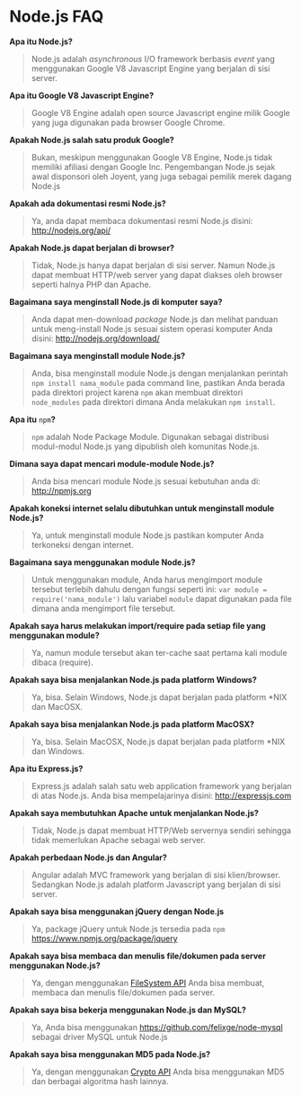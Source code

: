 Node.js FAQ
==========
**Apa itu Node.js?**
> Node.js adalah *asynchronous* I/O framework berbasis *event* yang menggunakan Google V8 Javascript Engine yang berjalan di sisi server.

**Apa itu Google V8 Javascript Engine?**

> Google V8 Engine adalah open source Javascript engine milik Google yang juga digunakan pada browser Google Chrome.

**Apakah Node.js salah satu produk Google?**

> Bukan, meskipun menggunakan Google V8 Engine, Node.js tidak memiliki afiliasi dengan Google Inc. Pengembangan Node.js sejak awal disponsori oleh Joyent, yang juga sebagai pemilik merek dagang Node.js

**Apakah ada dokumentasi resmi Node.js?**

> Ya, anda dapat membaca dokumentasi resmi Node.js disini: http://nodejs.org/api/


**Apakah Node.js dapat berjalan di browser?**

> Tidak, Node.js hanya dapat berjalan di sisi server. Namun Node.js dapat membuat HTTP/web server yang dapat diakses oleh browser seperti halnya PHP dan Apache.

**Bagaimana saya menginstall Node.js di komputer saya?**

> Anda dapat men-download *package* Node.js dan melihat panduan untuk meng-install Node.js sesuai sistem operasi komputer Anda disini: http://nodejs.org/download/

**Bagaimana saya menginstall module Node.js?**

> Anda, bisa menginstall module Node.js dengan menjalankan perintah ```npm install nama_module``` pada command line, pastikan Anda berada pada direktori project karena ```npm``` akan membuat direktori ```node_modules``` pada direktori dimana Anda melakukan ```npm install```.

**Apa itu** ```npm```**?**

> ```npm``` adalah Node Package Module. Digunakan sebagai distribusi modul-modul Node.js yang dipublish oleh komunitas Node.js.

**Dimana saya dapat mencari module-module Node.js?**

> Anda bisa mencari module Node.js sesuai kebutuhan anda di: http://npmjs.org

**Apakah koneksi internet selalu dibutuhkan untuk menginstall module Node.js?**

> Ya, untuk menginstall module Node.js pastikan komputer Anda terkoneksi dengan internet.

**Bagaimana saya menggunakan module Node.js?**

> Untuk menggunakan module, Anda harus mengimport module tersebut terlebih dahulu dengan fungsi seperti ini: ```var module = require('nama_module')``` lalu variabel ```module``` dapat digunakan pada file dimana anda mengimport file tersebut.

**Apakah saya harus melakukan import/require pada setiap file yang menggunakan module?**

> Ya, namun module tersebut akan ter-cache saat pertama kali module dibaca (require).

**Apakah saya bisa menjalankan Node.js pada platform Windows?**

> Ya, bisa. Selain Windows, Node.js dapat berjalan pada platform *NIX dan MacOSX.

**Apakah saya bisa menjalankan Node.js pada platform MacOSX?**

> Ya, bisa. Selain MacOSX, Node.js dapat berjalan pada platform *NIX dan Windows.

**Apa itu Express.js?**

> Express.js adalah salah satu web application framework yang berjalan di atas Node.js. Anda bisa mempelajarinya disini: http://expressjs.com

**Apakah saya membutuhkan Apache untuk menjalankan Node.js?**

> Tidak, Node.js dapat membuat HTTP/Web servernya sendiri sehingga tidak memerlukan Apache sebagai web server.

**Apakah perbedaan Node.js dan Angular?**

> Angular adalah MVC framework yang berjalan di sisi klien/browser. Sedangkan Node.js adalah platform Javascript yang berjalan di sisi server.

**Apakah saya bisa menggunakan jQuery dengan Node.js**

> Ya, package jQuery untuk Node.js tersedia pada ```npm``` https://www.npmjs.org/package/jquery

**Apakah saya bisa membaca dan menulis file/dokumen pada server menggunakan Node.js?**

> Ya, dengan menggunakan [FileSystem API](http://nodejs.org/docs/latest/api/fs.html) Anda bisa membuat, membaca dan menulis file/dokumen pada server.

**Apakah saya bisa bekerja menggunakan Node.js dan MySQL?**

> Ya, Anda bisa menggunakan https://github.com/felixge/node-mysql sebagai driver MySQL untuk Node.js

**Apakah saya bisa menggunakan MD5 pada Node.js?**

> Ya, dengan menggunakan [Crypto API](http://nodejs.org/api/crypto.html) Anda bisa menggunakan MD5 dan berbagai algoritma hash lainnya.
